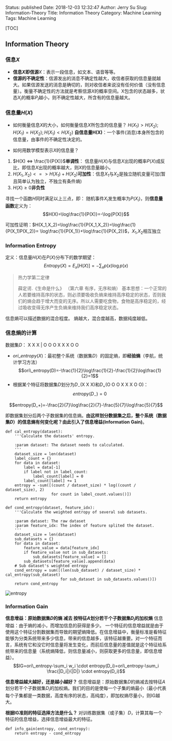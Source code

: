 Status: published
Date: 2018-12-03 12:32:47
Author: Jerry Su
Slug: Information-Theory
Title: Information Theory
Category: Machine Learning
Tags: Machine Learning

[TOC]

## Information Theory

### 信息$X$
- **信息$X$即信源**$X$：表示一段信息，如文本、语音等等。
- **信源的不确定性**：信源发出的消息不确定性越大，收信者获取的信息量就越大。如果信源发送的消息是确切的，则对收信者来说没有任何价值（没有信息量）。衡量不确定性的方法就是考察信源$X$的概率空间。X包含的状态越多，状态$X_i$的概率$P_i$越小，则不确定性越大，所含有的信息量越大。

### 信息量$H(X)$
- 如何衡量信息$X$的大小，如何衡量信息$X$所包含的信息量？ 
$H(X_1) > H(X_2); H(X_1) = H(X_2);H(X_1) < H(X_2)$
**自信息量H(X)**：一个事件(消息)本身所包含的信息量，由事件的不确定性决定的。

- 如何用数学模型表示$X$的信息量？
1.  $H(X) <=>  \frac{1}{P(X)}$**单调性**：
信息量$H(X)$与信息$X$出现的概率$P(X)$成反比，即信息$X$出现的概率越大，则$X$的信息量越小。
2. $H(X_1, X_2) <=> H(X_1) + H(X_2)$**可加性**：信息$X_1$与$X_2$是独立随机变量可加(暂且简单认为独立，不独立有条件熵)
3. $H(X)\geq0$**非负性**

寻找一个函数$H$同时满足以上三点，即：
随机事件$X_i$发生概率为$P(X_i)$，则**信息量函数**定义为：
$$H(X)=\log\frac{1}{P(X)}=-\log{P(X)}$$

可加性证明：$H(X_1,X_2)=\log\frac{1}{P(X_1,X_2)}=\log\frac{1}{P(X_1)P(X_2)}= \log\frac{1}{P(X_1)}+\log\frac{1}{P(X_2)}$，$X_1$,$X_2$相互独立

### Information Entropy
定义：信息量$H(X)$在$P(X)$分布下的数学期望：
$$Entropy(X)=E_x[H(X)]=-\sum_xp(x)\log{p(x)}$$

>热力学第二定律
>
>薛定谔.《生命是什么》 （第六章 有序，无序和熵）
基本思想：一个正常的人若要维持高序的状态，则必须要吸收负熵来维持高序稳定的状态，否则我们的熵会趋于增大而变的无序。所以人需要吃食物，食物是高序稳定的，经过吸收变得无序产生负熵来维持我们高序稳定状态。

信息熵可以描述数据的混合程度。
熵越大，混合度越高，数据纯度越低。

### 信息熵的计算
数据集$D$：
X X X | O O O X X X O O
- $ori\_entropy(X)$：最初整个系统（数据集$D$）的固定熵，即**经验熵**（李航，统计学习方法）
$$ori\_entropy(D)=-\frac{1}{2}\log\frac{1}{2}-\frac{1}{2}\log\frac{1}{2}=1$$
- 根据某个特征将数据集$D$划分为$D_-$(X X X)和$D_+$(O O O X X X O O)：
$$entropy(D_-)=0$$

$$entropy(D_+)=-\frac{2}{7}\log\frac{2}{7}-\frac{5}{7}\log\frac{5}{7}$$

即数据集划分后两个子数据集的信息熵。**由这样划分数据集之后，整个系统（数据集$D$）的信息熵有何变化呢？**由此引入了**信息增益(Information Gain)**。

```
def cal_entropy(dataset):
    '''Calculate the datasets' entropy.
    
    :param dataset: The dataset needs to calculated.
    '''
    dataset_size = len(dataset)
    label_count = {}
    for data in dataset:
        label = data[-1]
        if label not in label_count:
            label_count[label] = 0
        label_count[label] += 1
    entropy = -sum([(count / dataset_size) * log((count / dataset_size), 2)
                    for count in label_count.values()])
    return entropy

def cond_entropy(dataset, feature_idx):
    '''Calculate the weighted entropy of several sub datasets.
    
    :param dataset: The raw dataset
    :param feature_idx: The index of feature splited the dataset.
    '''
    dataset_size = len(dataset)
    sub_datasets = {}
    for data in dataset:
        feature_value = data[feature_idx]
        if feature_value not in sub_datasets:
            sub_datasets[feature_value] = []
        sub_datasets[feature_value].append(data)
    # Sub dataset's weighted entropy
    cond_entropy = sum([(len(sub_dataset) / dataset_size) * cal_entropy(sub_dataset) 
                        for sub_dataset in sub_datasets.values()])
    return cond_entropy
```

![entropy](images/entropy/entropy.png)

### Information Gain

**信息增益：原始数据集$D$的熵 减去 按特征$A$划分若干个子数据集$D_i$的加权熵**
信息增益：由于熵的减小，而增加信息的获得是多少。
一个特征的信息增益就是由于使用这个特征分割数据集而导致的期望熵降低。在信息增益中，衡量标准是看特征能够为分类系统带来多少信息，带来的信息越多，该特征越重要。对一个特征而言，系统有它和没它时信息量将发生变化，而前后信息量的差值就是这个特征给系统带来的信息量（系统熵降低，则信息量减小，则获取更多的信息量，即信息增益）。
$$IG=ori\_entropy-\sum_i w_i \cdot entropy(D_i)=ori\_entropy-\sum_i \frac{|D_i|}{|D|} \cdot entropy(D_i)$$

**信息增益越大越好，还是越小越好？**
信息增益是：原始数据集$D$的熵减去按特征$A$划分若干个子数据集$D_i$的加权熵。我们的目的是使每一个子集的熵最小（最小代表每个子集都是一类数据，高度有序的状态，高纯度），即加权熵尽量小，则IG越大。

**根据IG准则的特征选择方法是什么？**
对训练数据集（或子集）$D$，计算其每一个特征的信息增益，选择信息增益最大的特征。

```
def info_gain(entropy, cond_entropy):
    return entropy - cond_entropy
```


